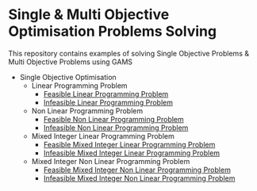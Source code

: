 # Single & Multi Objective Optimisation Problems Solving
This repository contains examples of solving Single Objective Problems &amp; Multi Objective Problems using GAMS

* Single Objective Optimisation
    - Linear Programming Problem
         - [Feasible Linear Programming Problem](https://github.com/Nikitha2309/Single-Multi-Objective-Problems-Solving/tree/main/Single%20Objective/LP/Feasible)
         - [Infeasible Linear Programming Problem](https://github.com/Nikitha2309/Single-Multi-Objective-Problems-Solving/tree/main/Single%20Objective/LP/InFeasible)
     - Non Linear Programming Problem
         - [Feasible Non Linear Programming Problem](https://github.com/Nikitha2309/Single-Multi-Objective-Problems-Solving/tree/main/Single%20Objective/NLP/Feasible)
         - [Infeasible Non Linear Programming Problem](https://github.com/Nikitha2309/Single-Multi-Objective-Problems-Solving/tree/main/Single%20Objective/NLP/InFeasible)
     - Mixed Integer Linear Programming Problem
         - [Feasible Mixed Integer Linear Programming Problem](https://github.com/Nikitha2309/Single-Multi-Objective-Problems-Solving/tree/main/Single%20Objective/MILP/Feasible)
         - [Infeasible Mixed Integer Linear Programming Problem](https://github.com/Nikitha2309/Single-Multi-Objective-Problems-Solving/tree/main/Single%20Objective/MILP/InFeasible)
     - Mixed Integer Non Linear Programming Problem
         - [Feasible Mixed Integer Non Linear Programming Problem](https://github.com/Nikitha2309/Single-Multi-Objective-Problems-Solving/tree/main/Single%20Objective/MINLP/Feasible)
         - [Infeasible Mixed Integer Non Linear Programming Problem](https://github.com/Nikitha2309/Single-Multi-Objective-Problems-Solving/tree/main/Single%20Objective/MINLP/InFeasible)
